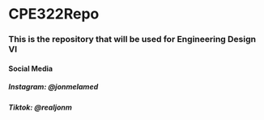 # CPE322Repo
### This is the repository that will be used for Engineering Design VI

#### Social Media
##### Instagram: @jonmelamed
##### Tiktok: @realjonm
